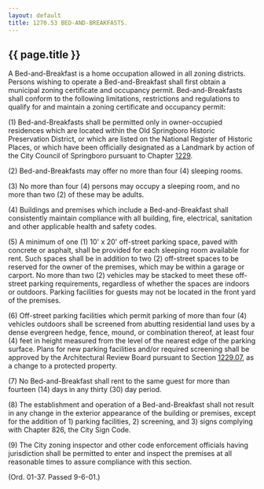 ```yaml
---
layout: default 
title: 1270.53 BED-AND-BREAKFASTS.
---
```


{{ page.title }}
----------------

A Bed-and-Breakfast is a home occupation allowed in all zoning
districts. Persons wishing to operate a Bed-and-Breakfast shall first
obtain a municipal zoning certificate and occupancy permit.
Bed-and-Breakfasts shall conform to the following limitations,
restrictions and regulations to qualify for and maintain a zoning
certificate and occupancy permit:

​(1) Bed-and-Breakfasts shall be permitted only in owner-occupied
residences which are located within the Old Springboro Historic
Preservation District, or which are listed on the National Register of
Historic Places, or which have been officially designated as a Landmark
by action of the City Council of Springboro pursuant to Chapter
[1229](47ba3598.html).

​(2) Bed-and-Breakfasts may offer no more than four (4) sleeping rooms.

​(3) No more than four (4) persons may occupy a sleeping room, and no
more than two (2) of these may be adults.

​(4) Buildings and premises which include a Bed-and-Breakfast shall
consistently maintain compliance with all building, fire, electrical,
sanitation and other applicable health and safety codes.

​(5) A minimum of one (1) 10' x 20' off-street parking space, paved with
concrete or asphalt, shall be provided for each sleeping room available
for rent. Such spaces shall be in addition to two (2) off-street spaces
to be reserved for the owner of the premises, which may be within a
garage or carport. No more than two (2) vehicles may be stacked to meet
these off-street parking requirements, regardless of whether the spaces
are indoors or outdoors. Parking facilities for guests may not be
located in the front yard of the premises.

​(6) Off-street parking facilities which permit parking of more than
four (4) vehicles outdoors shall be screened from abutting residential
land uses by a dense evergreen hedge, fence, mound, or combination
thereof, at least four (4) feet in height measured from the level of the
nearest edge of the parking surface. Plans for new parking facilities
and/or required screening shall be approved by the Architectural Review
Board pursuant to Section [1229.07](487ad9a5.html), as a change to a
protected property.

​(7) No Bed-and-Breakfast shall rent to the same guest for more than
fourteen (14) days in any thirty (30) day period.

​(8) The establishment and operation of a Bed-and-Breakfast shall not
result in any change in the exterior appearance of the building or
premises, except for the addition of 1) parking facilities, 2)
screening, and 3) signs complying with Chapter 826, the City Sign Code.

​(9) The City zoning inspector and other code enforcement officials
having jurisdiction shall be permitted to enter and inspect the premises
at all reasonable times to assure compliance with this section.

(Ord. 01-37. Passed 9-6-01.)
